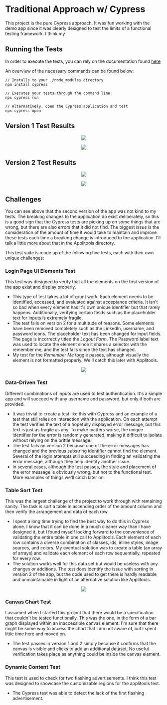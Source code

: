 # Traditional Approach w/ Cypress

This project is the pure Cypress approach. It was fun working with the demo app since it was clearly designed to test the limits of a functional testing framework. I think my 

## Running the Tests

In order to execute the tests, you can rely on the documentation found [here](https://docs.cypress.io/guides/getting-started/installing-cypress.html#System-requirements)

An overview of the necessary commands can be found below:
```
// Installs to your ./node_modules directory
npm install cypress

// Executes your tests through the command line
npx cypress run

// Alternatively, open the Cypress application and test
npx cypress open
```

## Version 1 Test Results

<p align="center"><img src="https://github.com/erdavids/Applitools-Hackathon-2019/blob/master/Traditional/Images/terminal-test-v1.png"></p>

<p align="center"><img src="https://github.com/erdavids/Applitools-Hackathon-2019/blob/master/Traditional/Images/traditional-full-run.png"></p>

## Version 2 Test Results

<p align="center"><img src="https://github.com/erdavids/Applitools-Hackathon-2019/blob/master/Traditional/Images/terminal-test-v2.png"></p>

<p align="center"><img src="https://github.com/erdavids/Applitools-Hackathon-2019/blob/master/Traditional/Images/traditional-run-v2.png"></p>

## Challenges

You can see above that the second version of the app was not kind to my tests. The breaking changes to the application do exist deliberately, so this is a good sign that the Cypress tests are picking up on some things that are wrong, but there are also errors that it did not find. The biggest issue is the consideration of the amount of time it would take to maintain and improve these tests each time a breaking change is introduced to the application. I'll talk a little more about that in the Applitools directory.

This test suite is made up of the following five tests, each with their own unique challenges:

### Login Page UI Elements Test
This test was designed to verify that all the elements on the first version of the app exist and display properly.
- This type of test takes a lot of grunt work. Each element needs to be identified, accessed, and evaluated against acceptance criteria. It isn't so bad when every element has it's own unique identifier but that rarely happens. Additionally, verifying certain fields such as the placeholder text for inputs is extremely fragile.
- The test fails on version 2 for a multitude of reasons. Some elements have been removed completely such as the LinkedIn, username, and password icons. The placeholder text has been changed for input fields. The page is incorrectly titled the *Logout Form*. The Password label text was used to locate the element since it shares a selector with the remember me, and the test fails since the text has changed.
- My test for the *Remember Me* toggle passes, although visually the element is not formatted properly. We'll catch this later with Applitools.

<p align="center"><img src="https://github.com/erdavids/Applitools-Hackathon-2019/blob/master/Traditional/Images/login-v2.png"></p>
    
### Data-Driven Test
Different combinations of inputs are used to test authentication. It's a simple app and will succeed with any username and password, but only if both are provided.
- It was trivial to create a test like this with Cypress and an example of a test that still relies on interaction with the application. On each attempt the test verifies the text of a hopefully displayed error message, but this text is just as fragile as any. To make matters worse, the unique identifier for the error is randomly generated, making it difficult to isolate without relying on the brittle message.
- The test fails on version 2 because one of the error messages has changed and the previous substring identifier cannot find the element. Several of the login attempts still succeeding in finding an validating the error message, although they help identify another issue. 
- In several cases, although the test passes, the style and placement of the error message is obviously wrong, but not to the functional test. More examples of things we'll catch later on.
    
### Table Sort Test
This was the largest challenge of the project to work through with remaining sanity. The task is sort a table in ascending order of the amount column and then verify the arrangement and data of each row. 
- I spent a long time trying to find the best way to do this in Cypress alone. I know that it can be done in a much cleaner way than I have designed it, but I found myself looking forward to the convenience of validating the entire table in one call to Applitools. Each element of each row contains a diverse combination of classes, ids, inline styles, image sources, and colors. My eventual solution was to create a table (an array of arrays) and validate each element of each row sequentially, repeated for every row.
- The solution works well for this data set but would be useless with any changes or additions. The test does identify the issue with sorting in version 2 of the app, but the code used to get there is hardly readable and unmaintainable in light of an alternative solution like Applitools.

<p align="center"><img src="https://github.com/erdavids/Applitools-Hackathon-2019/blob/master/Traditional/Images/table-unsorted.png"></p>
    
### Canvas Chart Test
I assumed when I started this project that there would be a specification that couldn't be tested functionally. This was the one, in the form of a bar graph displayed within an inaccessible canvas element. I'm sure that there might be some way to access the chart that I am not aware of, but I spent little time here and moved on. 
- The test passes in version 1 and 2 simply because it confirms that the canvas is visible and clicks to add an additional dataset. No useful verification takes place as anything could be inside the canvas element.

### Dynamic Content Test
This test is used to check for two flashing advertisements. I think this test was designed to showcase the customizable regions for the applitools test.
- The Cypress test was able to detect the lack of the first flashing advertisement.
